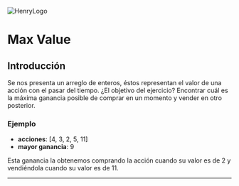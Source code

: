 ![HenryLogo](https://d31uz8lwfmyn8g.cloudfront.net/Assets/logo-henry-white-lg.png)

# Max Value

## Introducción

Se nos presenta un arreglo de enteros, éstos representan el valor de una acción con el pasar del tiempo. ¿El objetivo del ejercicio? Encontrar cuál es la máxima ganancia posible de comprar en un momento y vender en otro posterior.

### Ejemplo

- **acciones**: [4, 3, 2, 5, 11]
- **mayor ganancia**: 9

Esta ganancia la obtenemos comprando la acción cuando su valor es de 2 y vendiéndola cuando su valor es de 11.

---
